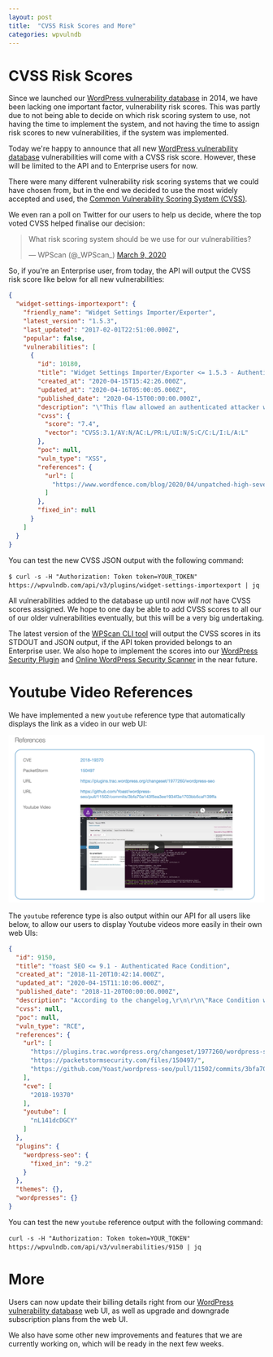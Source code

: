 ```yaml
---
layout: post
title:  "CVSS Risk Scores and More"
categories: wpvulndb
---
```


# CVSS Risk Scores

Since we launched our [WordPress vulnerability database](https://wpvulndb.com/) in 2014, we have been lacking one important factor, vulnerability risk scores. This was partly due to not being able to decide on which risk scoring system to use, not having the time to implement the system, and not having the time to assign risk scores to new vulnerabilities, if the system was implemented.

Today we're happy to announce that all new [WordPress vulnerability database](https://wpvulndb.com/) vulnerabilities will come with a CVSS risk score. However, these will be limited to the API and to Enterprise users for now.

There were many different vulnerability risk scoring systems that we could have chosen from, but in the end we decided to use the most widely accepted and used, the [Common Vulnerability Scoring System (CVSS)](https://www.first.org/cvss/calculator/3.1).

We even ran a poll on Twitter for our users to help us decide, where the top voted CVSS helped finalise our decision:

<blockquote class="twitter-tweet"><p lang="en" dir="ltr">What risk scoring system should be we use for our vulnerabilities?</p>&mdash; WPScan (@_WPScan_) <a href="https://twitter.com/_WPScan_/status/1236986510152552449?ref_src=twsrc%5Etfw">March 9, 2020</a></blockquote> <script async src="https://platform.twitter.com/widgets.js" charset="utf-8"></script>

So, if you're an Enterprise user, from today, the API will output the CVSS risk score like below for all new vulnerabilities:

```json
{
  "widget-settings-importexport": {
    "friendly_name": "Widget Settings Importer/Exporter",
    "latest_version": "1.5.3",
    "last_updated": "2017-02-01T22:51:00.000Z",
    "popular": false,
    "vulnerabilities": [
      {
        "id": 10180,
        "title": "Widget Settings Importer/Exporter <= 1.5.3 - Authenticated Stored XSS",
        "created_at": "2020-04-15T15:42:26.000Z",
        "updated_at": "2020-04-16T05:00:05.000Z",
        "published_date": "2020-04-15T00:00:00.000Z",
        "description": "\"This flaw allowed an authenticated attacker with minimal, subscriber-level permissions to import and activate custom widgets containing arbitrary JavaScript into a site with the plugin installed.\"",
        "cvss": {
          "score": "7.4",
          "vector": "CVSS:3.1/AV:N/AC:L/PR:L/UI:N/S:C/C:L/I:L/A:L"
        },
        "poc": null,
        "vuln_type": "XSS",
        "references": {
          "url": [
            "https://www.wordfence.com/blog/2020/04/unpatched-high-severity-vulnerability-in-widget-settings-importer-exporter-plugin/"
          ]
        },
        "fixed_in": null
      }
    ]
  }
}
```

You can test the new CVSS JSON output with the following command:

`$ curl -s -H "Authorization: Token token=YOUR_TOKEN" https://wpvulndb.com/api/v3/plugins/widget-settings-importexport | jq`

All vulnerabilities added to the database up until now *will not* have CVSS scores assigned. We hope to one day be able to add CVSS scores to all our of our older vulnerabilities eventually, but this will be a very big undertaking.

The latest version of the [WPScan CLI tool](https://wpscan.org/) will output the CVSS scores in its STDOUT and JSON output, if the API token provided belongs to an Enterprise user. We also hope to implement the scores into our [WordPress Security Plugin](https://wordpress.org/plugins/wpscan/) and [Online WordPress Security Scanner](https://wpscan.io/) in the near future.

# Youtube Video References

We have implemented a new `youtube` reference type that automatically displays the link as a video in our web UI:

![Webhooks on updates](/assets/posts/cvss-scores/youtube.png)


The `youtube` reference type is also output within our API for all users like below, to allow our users to display Youtube videos more easily in their own web UIs:

```json
{
  "id": 9150,
  "title": "Yoast SEO <= 9.1 - Authenticated Race Condition",
  "created_at": "2018-11-20T10:42:14.000Z",
  "updated_at": "2020-04-15T11:10:06.000Z",
  "published_date": "2018-11-20T00:00:00.000Z",
  "description": "According to the changelog,\r\n\r\n\"Race Condition which leads to command execution, by users with SEO Manager roles.\"",
  "cvss": null,
  "poc": null,
  "vuln_type": "RCE",
  "references": {
    "url": [
      "https://plugins.trac.wordpress.org/changeset/1977260/wordpress-seo",
      "https://packetstormsecurity.com/files/150497/",
      "https://github.com/Yoast/wordpress-seo/pull/11502/commits/3bfa70a143f5ea3ee1934f3a1703bb5caf139ffa"
    ],
    "cve": [
      "2018-19370"
    ],
    "youtube": [
      "nL141dcDGCY"
    ]
  },
  "plugins": {
    "wordpress-seo": {
      "fixed_in": "9.2"
    }
  },
  "themes": {},
  "wordpresses": {}
}
```

You can test the new `youtube` reference output with the following command:

`curl -s -H "Authorization: Token token=YOUR_TOKEN" https://wpvulndb.com/api/v3/vulnerabilities/9150 | jq`

# More

Users can now update their billing details right from our [WordPress vulnerability database](https://wpvulndb.com/) web UI, as well as upgrade and downgrade subscription plans from the web UI.

We also have some other new improvements and features that we are currently working on, which will be ready in the next few weeks.
